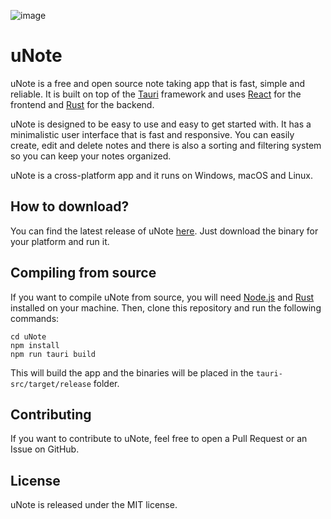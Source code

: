 ![image](https://user-images.githubusercontent.com/67194087/207925298-20995788-edcd-4143-835b-0b4f8a0b4b5d.png)

# uNote

uNote is a free and open source note taking app that is fast, simple and reliable. It is built on top of the [Tauri](https://tauri.studio/) framework and uses [React](https://reactjs.org/) for the frontend and [Rust](https://www.rust-lang.org/) for the backend. 

uNote is designed to be easy to use and easy to get started with. It has a minimalistic user interface that is fast and responsive. You can easily create, edit and delete notes and there is also a sorting and filtering system so you can keep your notes organized. 

uNote is a cross-platform app and it runs on Windows, macOS and Linux.

## How to download?

You can find the latest release of uNote [here](https://github.com/lnxcz/u-note/releases). Just download the binary for your platform and run it.


## Compiling from source

If you want to compile uNote from source, you will need [Node.js](https://nodejs.org/) and [Rust](https://www.rust-lang.org/) installed on your machine. Then, clone this repository and run the following commands:

```
cd uNote
npm install
npm run tauri build
```
This will build the app and the binaries will be placed in the `tauri-src/target/release` folder.


## Contributing

If you want to contribute to uNote, feel free to open a Pull Request or an Issue on GitHub.

## License

uNote is released under the MIT license.

